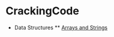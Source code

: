 # CrackingCode

* Data Structures
** [Arrays and Strings][101]

[101]:https://github.com/inadram/CrackingCode/tree/master/src/main/dataStructures/arraysAndStrings
